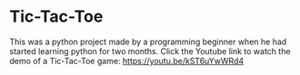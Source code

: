 # Tic-Tac-Toe
This was a python project made by a programming beginner when he had started learning python for two months.
Click the Youtube link to watch the demo of a Tic-Tac-Toe game:
https://youtu.be/kST6uYwWRd4 
